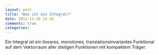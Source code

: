 ```yaml
---
layout: post
title: "Was ist ein Integral?"
date: 2012-11-28 13:16
comments: true
categories: 
---
```

<p>Ein Integral ist ein lineares, monotones, translationsinvariantes
Funktional auf dem Vektorraum aller stetigen Funktionen mit kompaktem
Träger.</p>
